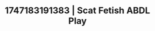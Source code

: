 ---
categories:
- Softcore narrative
- Emotion-driven NSFW
- Deep touch
- Hidden desires
- Public flashing
image: /assets/images/1747183191383.jpg
layout: post
seo:
  description: Featured content with premium Scat Fetish, ABDL Play. HD images available.
  keywords: Scat Fetish, ABDL Play
  og_image: /assets/images/1747183191383.jpg
  schema_type: VisualArtwork
tags:
- '#1747183191383'
- Scat Fetish
- ABDL Play
title: 1747183191383 | Scat Fetish ABDL Play
---
